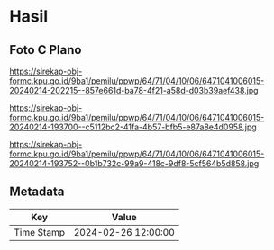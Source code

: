 # Hasil

## Foto C Plano

https://sirekap-obj-formc.kpu.go.id/9ba1/pemilu/ppwp/64/71/04/10/06/6471041006015-20240214-202215--857e661d-ba78-4f21-a58d-d03b39aef438.jpg

https://sirekap-obj-formc.kpu.go.id/9ba1/pemilu/ppwp/64/71/04/10/06/6471041006015-20240214-193700--c5112bc2-41fa-4b57-bfb5-e87a8e4d0958.jpg

https://sirekap-obj-formc.kpu.go.id/9ba1/pemilu/ppwp/64/71/04/10/06/6471041006015-20240214-193752--0b1b732c-99a9-418c-9df8-5cf564b5d858.jpg


## Metadata

| Key        | Value               |
| ---------- | ------------------- |
| Time Stamp | 2024-02-26 12:00:00 |



